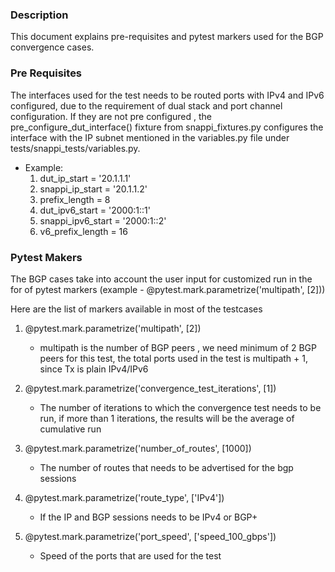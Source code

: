 ### Description

This document explains pre-requisites and pytest markers used for the BGP convergence cases.

### Pre Requisites

The interfaces used for the test needs to be routed ports with IPv4 and IPv6 configured, due to the requirement of dual stack and port channel configuration. If they are not pre configured , the pre_configure_dut_interface() fixture from snappi_fixtures.py configures the interface with the IP subnet mentioned in the variables.py file under tests/snappi_tests/variables.py. 
- Example:  
    1. dut_ip_start = '20.1.1.1'
    2. snappi_ip_start = '20.1.1.2'
    3. prefix_length = 8
    4. dut_ipv6_start = '2000:1::1'
    5. snappi_ipv6_start = '2000:1::2'
    6. v6_prefix_length = 16

### Pytest Makers

The BGP cases take into account the user input for customized run in the for of pytest markers (example - @pytest.mark.parametrize('multipath', [2]))

Here are the list of markers available in most of the testcases
 
1. @pytest.mark.parametrize('multipath', [2])
    - multipath is the number of BGP peers , we need minimum of 2 BGP peers for this test, the total ports used in the test is multipath + 1, since Tx is plain IPv4/IPv6

2.	@pytest.mark.parametrize('convergence_test_iterations', [1])
    - The number of iterations to which the convergence test needs to be run, if more than 1 iterations, the results will be the average of cumulative run

3.	@pytest.mark.parametrize('number_of_routes', [1000])
    - The number of routes that needs to be advertised for the bgp sessions 

4.	@pytest.mark.parametrize('route_type', ['IPv4'])
    - If the IP and BGP sessions needs to be IPv4 or BGP+

5.	@pytest.mark.parametrize('port_speed', ['speed_100_gbps'])
    - Speed of the ports that are used for the test